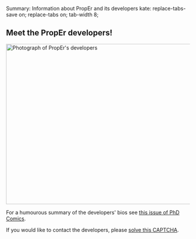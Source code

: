 Summary: Information about PropEr and its developers
kate: replace-tabs-save on; replace-tabs on; tab-width 8;

Meet the PropEr developers!
---------------------------

<img id="photo"
alt="Photograph of PropEr's developers" title="PropEr's developers"
src="/images/devs.jpg" usemap="#devmap" width="600" height="440" />

<map id="devmap" name="devmap">
<area shape="rect" coords="71,80,226,439"
href="Eirini_Arvaniti.html" alt="Eirini Arvaniti" title= "Eirini Arvaniti"
onMouseOver="document.getElementById('photo').src='/images/devs-eirini.jpg';"
onMouseOut="document.getElementById('photo').src='/images/devs.jpg';" />
<area shape="rect" coords="227,24,376,439"
href="Kostis_Sagonas.html" alt="Kostis Sagonas" title="Kostis Sagonas"
onMouseOver="document.getElementById('photo').src='/images/devs-kostis.jpg';"
onMouseOut="document.getElementById('photo').src='/images/devs.jpg';" />
<area shape="rect" coords="377,55,528,439"
href="Manolis_Papadakis.html" alt="Manolis Papadakis" title="Manolis Papadakis"
onMouseOver="document.getElementById('photo').src='/images/devs-manolis.jpg';"
onMouseOut="document.getElementById('photo').src='/images/devs.jpg';" />
</map>

<p class="caption">For a humourous summary of the developers' bios see
<a href="http://www.phdcomics.com/comics/archive.php?comicid=748">this issue of
PhD Comics</a>.</p>

<script type="text/javascript">
document.write('<p>You can contact the developers at ');
noSPAMemail("proper", "softlab", "ntua.gr", "inlineLink");
document.write('.</p>');
</script>
<noscript class="inlineLink">
<p>If you would like to contact the developers, please
<a href="http://www.google.com/recaptcha/mailhide/d?k=01EZDn-7A4sQtkIrB6LfqzmQ==&c=1xy1zHkS31b76wEYeKATRHGATZYqyfwbUwYQbA-MxKE=">
solve this CAPTCHA</a>.</p>
</noscript>
